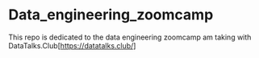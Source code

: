 # Data_engineering_zoomcamp
This repo is dedicated to the data engineering zoomcamp am taking with DataTalks.Club[https://datatalks.club/]

